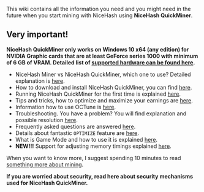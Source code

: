 This wiki contains all the information you need and you might need in the future when you start mining with NiceHash using **NiceHash QuickMiner**.

## Very important!

**NiceHash QuickMiner only works on Windows 10 x64 (any edition) for NVIDIA Graphic cards that are at least GeForce series 1000 with minimum of 6 GB of VRAM. Detailed list of [supported hardware can be found here](https://github.com/nicehash/NiceHashQuickMiner/wiki/Supported-hardware).**

* NiceHash Miner vs NiceHash QuickMiner, which one to use? Detailed explanation is [here](https://github.com/nicehash/NiceHashQuickMiner/wiki/Why-NiceHash-QuickMiner).
* How to download and install NiceHash QuickMiner, you can find [here](https://github.com/nicehash/NiceHashQuickMiner/wiki/Installation).
* Running NiceHash QuickMiner for the first time is explained [here](https://github.com/nicehash/NiceHashQuickMiner/wiki/Starting-for-the-first-time).
* Tips and tricks, how to optimize and maximize your earnings are [here](https://github.com/nicehash/NiceHashQuickMiner/wiki/Tips-&-tricks).
* Information how to use OCTune is [here](https://github.com/nicehash/NiceHashQuickMiner/wiki/OCTune).
* Troubleshooting. You have a problem? You will find explanation and possible resolution [here](https://github.com/nicehash/NiceHashQuickMiner/wiki/Troubleshooting).
* Frequently asked questions are answered [here](https://github.com/nicehash/NiceHashQuickMiner/wiki/FAQ).
* Details about fantastic `OPTIMIZE` feature are [here](https://github.com/nicehash/NiceHashQuickMiner/wiki/One-click-Optimizations).
* What is Game Mode and how to use it is explained [here](https://github.com/nicehash/NiceHashQuickMiner/wiki/Game-Mode).
* **NEW!!!** Support for adjusting memory timings explained [here](https://github.com/nicehash/NiceHashQuickMiner/wiki/Memory-timings).

When you want to know more, I suggest spending 10 minutes to read [something more about mining](https://github.com/nicehash/NiceHashQuickMiner/wiki/Hashing-speed,-accepted-rejected-speed-and-shares).

**If you are worried about security, read here about security mechanisms used for NiceHash QuickMiner.**
